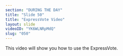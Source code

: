 ```yaml
---
section: "DURING THE DAY"
title: "Slide 50"
title: "ExpressVote Video"
layout: slide
videoID: "YK6WLNRpMdQ"
slug: "050"
---
```


This video will show you how to use the ExpressVote.